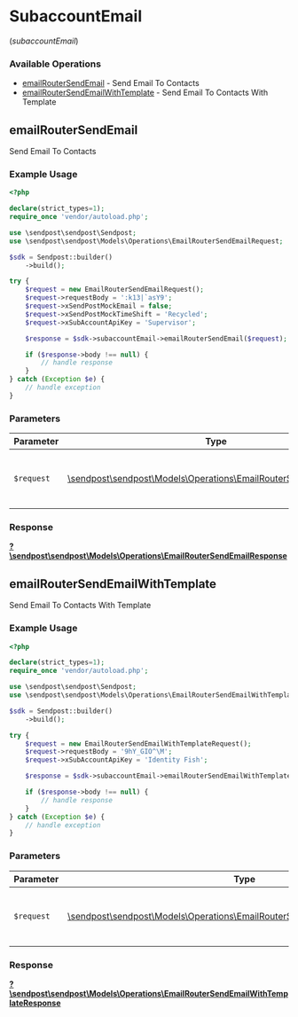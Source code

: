 # SubaccountEmail
(*subaccountEmail*)

### Available Operations

* [emailRouterSendEmail](#emailroutersendemail) - Send Email To Contacts
* [emailRouterSendEmailWithTemplate](#emailroutersendemailwithtemplate) - Send Email To Contacts With Template

## emailRouterSendEmail

Send Email To Contacts

### Example Usage

```php
<?php

declare(strict_types=1);
require_once 'vendor/autoload.php';

use \sendpost\sendpost\Sendpost;
use \sendpost\sendpost\Models\Operations\EmailRouterSendEmailRequest;

$sdk = Sendpost::builder()
    ->build();

try {
    $request = new EmailRouterSendEmailRequest();
    $request->requestBody = ':k13|`asY9';
    $request->xSendPostMockEmail = false;
    $request->xSendPostMockTimeShift = 'Recycled';
    $request->xSubAccountApiKey = 'Supervisor';

    $response = $sdk->subaccountEmail->emailRouterSendEmail($request);

    if ($response->body !== null) {
        // handle response
    }
} catch (Exception $e) {
    // handle exception
}
```

### Parameters

| Parameter                                                                                                                  | Type                                                                                                                       | Required                                                                                                                   | Description                                                                                                                |
| -------------------------------------------------------------------------------------------------------------------------- | -------------------------------------------------------------------------------------------------------------------------- | -------------------------------------------------------------------------------------------------------------------------- | -------------------------------------------------------------------------------------------------------------------------- |
| `$request`                                                                                                                 | [\sendpost\sendpost\Models\Operations\EmailRouterSendEmailRequest](../../models/operations/EmailRouterSendEmailRequest.md) | :heavy_check_mark:                                                                                                         | The request object to use for the request.                                                                                 |


### Response

**[?\sendpost\sendpost\Models\Operations\EmailRouterSendEmailResponse](../../models/operations/EmailRouterSendEmailResponse.md)**


## emailRouterSendEmailWithTemplate

Send Email To Contacts With Template

### Example Usage

```php
<?php

declare(strict_types=1);
require_once 'vendor/autoload.php';

use \sendpost\sendpost\Sendpost;
use \sendpost\sendpost\Models\Operations\EmailRouterSendEmailWithTemplateRequest;

$sdk = Sendpost::builder()
    ->build();

try {
    $request = new EmailRouterSendEmailWithTemplateRequest();
    $request->requestBody = '9hY_GIO^\M';
    $request->xSubAccountApiKey = 'Identity Fish';

    $response = $sdk->subaccountEmail->emailRouterSendEmailWithTemplate($request);

    if ($response->body !== null) {
        // handle response
    }
} catch (Exception $e) {
    // handle exception
}
```

### Parameters

| Parameter                                                                                                                                          | Type                                                                                                                                               | Required                                                                                                                                           | Description                                                                                                                                        |
| -------------------------------------------------------------------------------------------------------------------------------------------------- | -------------------------------------------------------------------------------------------------------------------------------------------------- | -------------------------------------------------------------------------------------------------------------------------------------------------- | -------------------------------------------------------------------------------------------------------------------------------------------------- |
| `$request`                                                                                                                                         | [\sendpost\sendpost\Models\Operations\EmailRouterSendEmailWithTemplateRequest](../../models/operations/EmailRouterSendEmailWithTemplateRequest.md) | :heavy_check_mark:                                                                                                                                 | The request object to use for the request.                                                                                                         |


### Response

**[?\sendpost\sendpost\Models\Operations\EmailRouterSendEmailWithTemplateResponse](../../models/operations/EmailRouterSendEmailWithTemplateResponse.md)**

